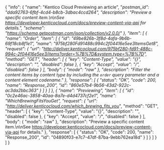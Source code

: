 {
  "info": {
    "name": "Kentico Cloud Previewing an article",
    "_postman_id": "dda92763-6fbf-4cd4-b8cb-3dbac4ccd264",
    "description": "Preview a specific content item.\n\nSee <https://developer.kenticocloud.com/docs/preview-content-via-api> for details.",
    "schema": "https://schema.getpostman.com/json/collection/v2.0.0/"
  },
  "item": [
    {
      "name": "Order",
      "item": [
        {
          "id": "49be826b-3f8d-4afa-9b6b-69f18cb8f1e1",
          "name": "975bf280Fd91488c994c2f04416e5ee3ItemsGet8",
          "request": {
            "url": "http://deliver.kenticocloud.com/975bf280-fd91-488c-994c-2f04416e5ee3/items?order=%7B%7D&system.type=%7B%7D",
            "method": "GET",
            "header": [
              {
                "key": "Content-Type",
                "value": "{}",
                "description": "",
                "disabled": false
              },
              {
                "key": "Accept",
                "value": "*/*",
                "disabled": false
              }
            ],
            "body": {
              "mode": "raw"
            },
            "description": "Filter the content items by content type by including the `order` query parameter and a content element codename."
          },
          "response": [
            {
              "status": "OK",
              "code": 200,
              "name": "Response_200",
              "id": "860e57b4-9b56-43d2-922c-ac3da2bbc363"
            }
          ]
        }
      ]
    },
    {
      "name": "Previewing",
      "item": [
        {
          "id": "0c2e46ac-3858-40aa-8a7e-d4d4737cf2e1",
          "name": "WhichBrewingFitsYouGet",
          "request": {
            "url": "http://deliver.kenticocloud.com/which_brewing_fits_you_",
            "method": "GET",
            "header": [
              {
                "key": "Content-Type",
                "value": "{}",
                "description": "",
                "disabled": false
              },
              {
                "key": "Accept",
                "value": "*/*",
                "disabled": false
              }
            ],
            "body": {
              "mode": "raw"
            },
            "description": "Preview a specific content item.\n\nSee <https://developer.kenticocloud.com/docs/preview-content-via-api> for details."
          },
          "response": [
            {
              "status": "OK",
              "code": 200,
              "name": "Response_200",
              "id": "04890f03-e7c7-47df-87ba-9ebb762ea18d"
            }
          ]
        }
      ]
    }
  ]
}